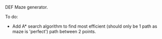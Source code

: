DEF Maze generator.
 
To do:

- Add A* search algorithm to find most efficient (should only be 1 path as maze is 'perfect') path between 2 points.